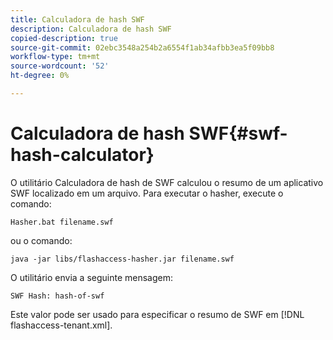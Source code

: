 ```yaml
---
title: Calculadora de hash SWF
description: Calculadora de hash SWF
copied-description: true
source-git-commit: 02ebc3548a254b2a6554f1ab34afbb3ea5f09bb8
workflow-type: tm+mt
source-wordcount: '52'
ht-degree: 0%

---
```


# Calculadora de hash SWF{#swf-hash-calculator}

O utilitário Calculadora de hash de SWF calculou o resumo de um aplicativo SWF localizado em um arquivo. Para executar o hasher, execute o comando:

```
Hasher.bat filename.swf
```

ou o comando:

```
java -jar libs/flashaccess-hasher.jar filename.swf
```

O utilitário envia a seguinte mensagem:

```
SWF Hash: hash-of-swf
```

Este valor pode ser usado para especificar o resumo de SWF em [!DNL flashaccess-tenant.xml].
